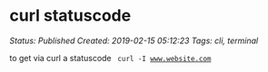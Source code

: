 # curl statuscode

_Status: Published_
_Created: 2019-02-15 05:12:23_
_Tags: cli, terminal_

to get via curl a statuscode
<code>
curl -I www.website.com
</code>